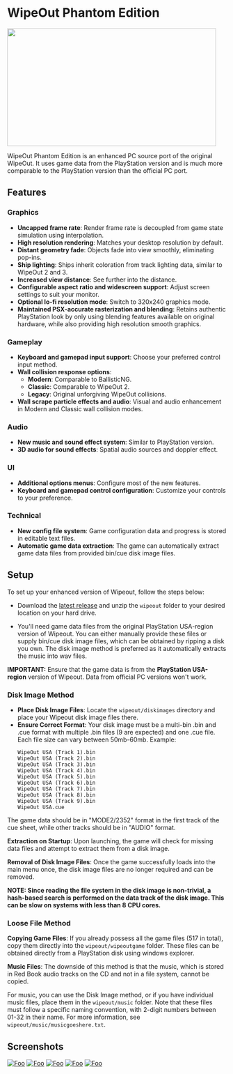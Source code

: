 # WipeOut Phantom Edition
[<img src="images/screenshot01.png" width="480" height="270">](images/screenshot01.png)

WipeOut Phantom Edition is an enhanced PC source port of the original WipeOut. It uses game data from the PlayStation version and is much more comparable to the PlayStation version than the official PC port.

## Features
### Graphics
- **Uncapped frame rate**: Render frame rate is decoupled from game state simulation using interpolation.
- **High resolution rendering**: Matches your desktop resolution by default.
- **Distant geometry fade**: Objects fade into view smoothly, eliminating pop-ins.
- **Ship lighting**: Ships inherit coloration from track lighting data, similar to WipeOut 2 and 3.
- **Increased view distance**: See further into the distance.
- **Configurable aspect ratio and widescreen support**: Adjust screen settings to suit your monitor.
- **Optional lo-fi resolution mode**: Switch to 320x240 graphics mode.
- **Maintained PSX-accurate rasterization and blending**: Retains authentic PlayStation look by only using blending features available on original hardware, while also providing high resolution smooth graphics.

### Gameplay
- **Keyboard and gamepad input support**: Choose your preferred control input method.
- **Wall collision response options**:
  - **Modern**: Comparable to BallisticNG.
  - **Classic**: Comparable to WipeOut 2.
  - **Legacy**: Original unforgiving WipeOut collisions.
- **Wall scrape particle effects and audio**: Visual and audio enhancement in Modern and Classic wall collision modes.

### Audio
- **New music and sound effect system**: Similar to PlayStation version. 
- **3D audio for sound effects**: Spatial audio sources and doppler effect.

### UI
- **Additional options menus**: Configure most of the new features.
- **Keyboard and gamepad control configuration**: Customize your controls to your preference.

### Technical
- **New config file system**: Game configuration data and progress is stored in editable text files.
- **Automatic game data extraction**: The game can automatically extract game data files from provided bin/cue disk image files.

## Setup
To set up your enhanced version of Wipeout, follow the steps below:

- Download the [latest release](https://github.com/wipeout-phantom-edition/wipeout-phantom-edition/releases/latest/download/wipeout-x86-release.zip) and unzip the `wipeout` folder to your desired location on your hard drive.

- You'll need game data files from the original PlayStation USA-region version of Wipeout. You can either manually provide these files or supply bin/cue disk image files, which can be obtained by ripping a disk you own. The disk image method is preferred as it automatically extracts the music into wav files.

**IMPORTANT:** Ensure that the game data is from the **PlayStation USA-region** version of Wipeout. Data from official PC versions won't work.

### Disk Image Method
- **Place Disk Image Files**: Locate the `wipeout/diskimages` directory and place your Wipeout disk image files there.
- **Ensure Correct Format**: Your disk image must be a multi-bin .bin and .cue format with multiple .bin files (9 are expected) and one .cue file. Each file size can vary between 50mb-60mb.
Example:
  ```
  WipeOut USA (Track 1).bin
  WipeOut USA (Track 2).bin
  WipeOut USA (Track 3).bin
  WipeOut USA (Track 4).bin
  WipeOut USA (Track 5).bin
  WipeOut USA (Track 6).bin
  WipeOut USA (Track 7).bin
  WipeOut USA (Track 8).bin
  WipeOut USA (Track 9).bin
  WipeOut USA.cue
  ```
The game data should be in "MODE2/2352" format in the first track of the cue sheet, while other tracks should be in "AUDIO" format.

**Extraction on Startup**: Upon launching, the game will check for missing data files and attempt to extract them from a disk image.

**Removal of Disk Image Files**: Once the game successfully loads into the main menu once, the disk image files are no longer required and can be removed.

**NOTE: Since reading the file system in the disk image is non-trivial, a hash-based search is performed on the data track of the disk image. This can be slow on systems with less than 8 CPU cores.**

### Loose File Method
**Copying Game Files**: If you already possess all the game files (517 in total), copy them directly into the `wipeout/wipeoutgame` folder. These files can be obtained directly from a PlayStation disk using windows explorer.

**Music Files**: The downside of this method is that the music, which is stored in Red Book audio tracks on the CD and not in a file system, cannot be copied.

For music, you can use the Disk Image method, or if you have individual music files, place them in the `wipeout/music` folder. Note that these files must follow a specific naming convention, with 2-digit numbers between 01-32 in their name. For more information, see `wipeout/music/musicgoeshere.txt`.

## Screenshots
[![Foo](images/screenshot02.png)](images/screenshot02.png)
[![Foo](images/screenshot03.png)](images/screenshot03.png)
[![Foo](images/screenshot04.png)](images/screenshot04.png)
[![Foo](images/screenshot05.png)](images/screenshot05.png)
[![Foo](images/screenshot06.png)](images/screenshot06.png)
